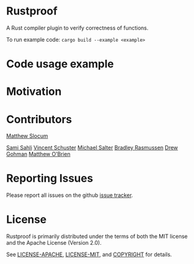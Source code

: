 # Rustproof
A Rust compiler plugin to verify correctness of functions.

To run example code:
    `cargo build --example <example>`

# Code usage example


# Motivation




# Contributors
[Matthew Slocum][acro]  

[Sami Sahli][sahli]
[Vincent Schuster][schuster]
[Michael Salter][salter]
[Bradley Rasmussen][rasmussen]
[Drew Gohman][gohman]
[Matthew O'Brien][obrien]

[acro]:https://github.com/arc3x
[sahli]:https://github.com/ssahli
[schuster]:https://github.com/VSchuster
[salter]:https://github.com/salterm
[rasmussen]:https://github.com/bajr
[gohman]:https://github.com/found101
[obrien]:https://github.com/obriematt

# Reporting Issues

Please report all issues on the github [issue tracker][issues].

[issues]:https://github.com/Rust-Proof/rustproof/issues


# License

Rustproof is primarily distributed under the terms of both the MIT license and the Apache License (Version 2.0).

See [LICENSE-APACHE][1], [LICENSE-MIT][2], and [COPYRIGHT][3] for details.

[1]:https://github.com/Rust-Proof/rustproof/blob/master/LICENSE-APACHE
[2]:https://github.com/Rust-Proof/rustproof/blob/master/LICENSE-MIT
[3]:https://github.com/Rust-Proof/rustproof/blob/master/COPYRIGHT
